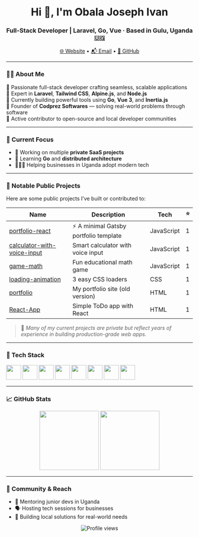 <h1 align="center">Hi 👋, I'm Obala Joseph Ivan</h1>
<h3 align="center">Full-Stack Developer | Laravel, Go, Vue · Based in Gulu, Uganda 🇺🇬</h3>

<p align="center">
  <a href="https://codprez.com" target="_blank">🌐 Website</a> •
  <a href="mailto:info@codprez.com">📬 Email</a> •
  <a href="https://github.com/obalaweb">🐙 GitHub</a>
</p>

---

### 🧑‍💻 About Me

🔹 Passionate full-stack developer crafting seamless, scalable applications  
🔹 Expert in **Laravel**, **Tailwind CSS**, **Alpine.js**, and **Node.js**  
🔹 Currently building powerful tools using **Go**, **Vue 3**, and **Inertia.js**  
🔹 Founder of **Codprez Softwares** — solving real-world problems through software  
🔹 Active contributor to open-source and local developer communities  

---

### 🚧 Current Focus

- 🔐 Working on multiple **private SaaS projects**
- 🧠 Learning **Go** and **distributed architecture**
- 🧑🏽‍🏫 Helping businesses in Uganda adopt modern tech

---

### 💼 Notable Public Projects

Here are some public projects I’ve built or contributed to:

| Name | Description | Tech | ⭐ |
|------|-------------|------|----|
| [portfolio-react](https://github.com/obalaweb/portfolio-react) | ⚡️ A minimal Gatsby portfolio template | JavaScript | 1 |
| [calculator-with-voice-input](https://github.com/obalaweb/calculator-with-voice-input) | Smart calculator with voice input | JavaScript | 1 |
| [game-math](https://github.com/obalaweb/game-math) | Fun educational math game | JavaScript | 1 |
| [loading-animation](https://github.com/obalaweb/loading-animation) | 3 easy CSS loaders | CSS | 1 |
| [portfolio](https://github.com/obalaweb/portfolio) | My portfolio site (old version) | HTML | 1 |
| [React-App](https://github.com/obalaweb/React-App) | Simple ToDo app with React | HTML | 1 |

> 🧪 *Many of my current projects are private but reflect years of experience in building production-grade web apps.*

---

### 🧰 Tech Stack

<p align="left">
  <img src="https://cdn.jsdelivr.net/gh/devicons/devicon/icons/laravel/laravel-plain.svg" width="40"/>
  <img src="https://cdn.jsdelivr.net/gh/devicons/devicon/icons/vuejs/vuejs-original.svg" width="40"/>
  <img src="https://cdn.jsdelivr.net/gh/devicons/devicon/icons/javascript/javascript-original.svg" width="40"/>
  <img src="https://cdn.jsdelivr.net/gh/devicons/devicon/icons/go/go-original.svg" width="40"/>
  <img src="https://cdn.jsdelivr.net/gh/devicons/devicon/icons/nodejs/nodejs-original.svg" width="40"/>
  <img src="https://cdn.jsdelivr.net/gh/devicons/devicon/icons/html5/html5-original.svg" width="40"/>
  <img src="https://cdn.jsdelivr.net/gh/devicons/devicon/icons/css3/css3-original.svg" width="40"/>
  <img src="https://cdn.jsdelivr.net/gh/devicons/devicon/icons/mysql/mysql-original.svg" width="40"/>
</p>

---

### 📈 GitHub Stats

<p align="center">
  <img src="https://github-readme-stats.vercel.app/api?username=obalaweb&show_icons=true&theme=radical" height="160"/>
  <img src="https://github-readme-stats.vercel.app/api/top-langs/?username=obalaweb&layout=compact&theme=radical" height="160"/>
</p>

---

### 👥 Community & Reach

- 🧠 Mentoring junior devs in Uganda
- 🗣️ Hosting tech sessions for businesses
- 🔗 Building local solutions for real-world needs

<p align="center">
  <img src="https://komarev.com/ghpvc/?username=obalaweb&label=Profile%20views&color=0e75b6&style=flat" alt="Profile views"/>
</p>
